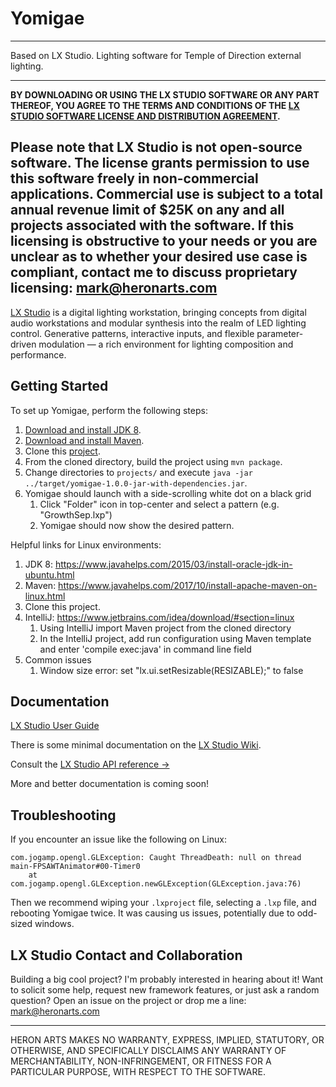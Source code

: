 # Yomigae

---
Based on LX Studio.  Lighting software for Temple of Direction external lighting.

---
**BY DOWNLOADING OR USING THE LX STUDIO SOFTWARE OR ANY PART THEREOF,
YOU AGREE TO THE TERMS AND CONDITIONS OF THE
[LX STUDIO SOFTWARE LICENSE AND DISTRIBUTION AGREEMENT](http://lx.studio/license).**

Please note that LX Studio is not open-source software. The license grants
permission to use this software freely in non-commercial applications.
Commercial use is subject to a total annual revenue limit of $25K on any and
all projects associated with the software. If this licensing is obstructive to
your needs or you are unclear as to whether your desired use case is compliant,
contact me to discuss proprietary licensing: mark@heronarts.com
---


[LX Studio](http://lx.studio/) is a digital lighting workstation, bringing concepts from digital audio workstations and modular synthesis into the realm of LED lighting control. Generative patterns, interactive inputs, and flexible parameter-driven modulation — a rich environment for lighting composition and performance.

## Getting Started

To set up Yomigae, perform the following steps:

1. [Download and install JDK 8](http://www.oracle.com/technetwork/java/javase/downloads/jdk8-downloads-2133151.html).
2. [Download and install Maven](https://maven.apache.org).
3. Clone this [project](https://github.com/tracyscott/Yomigae.git).
4. From the cloned directory, build the project using `mvn package`.
5. Change directories to `projects/` and execute
   `java -jar ../target/yomigae-1.0.0-jar-with-dependencies.jar`.
5. Yomigae should launch with a side-scrolling white dot on a black grid
   1. Click "Folder" icon in top-center and select a pattern (e.g. "GrowthSep.lxp")
   3. Yomigae should now show the desired pattern.

Helpful links for Linux environments:

1. JDK 8: https://www.javahelps.com/2015/03/install-oracle-jdk-in-ubuntu.html
2. Maven: https://www.javahelps.com/2017/10/install-apache-maven-on-linux.html
3. Clone this project.
4. IntelliJ: https://www.jetbrains.com/idea/download/#section=linux
   1. Using IntelliJ import Maven project from the cloned directory
   2. In the IntelliJ project, add run configuration using Maven template and enter 'compile exec:java' in command line field
5. Common issues 
   1. Window size error: set "lx.ui.setResizable(RESIZABLE);" to false 

## Documentation

[LX Studio User Guide](https://github.com/tracyscott/RainbowStudio/blob/master/LXStudioUserGuide.md)

There is some minimal documentation on the
[LX Studio Wiki](https://github.com/heronarts/LXStudio/wiki).

Consult the [LX Studio API reference &rarr;](http://lx.studio/api/)

More and better documentation is coming soon!

## Troubleshooting

If you encounter an issue like the following on Linux:

```
com.jogamp.opengl.GLException: Caught ThreadDeath: null on thread main-FPSAWTAnimator#00-Timer0
    at com.jogamp.opengl.GLException.newGLException(GLException.java:76)
```

Then we recommend wiping your `.lxproject` file, selecting a `.lxp` file,
and rebooting Yomigae twice. It was causing us issues, potentially due
to odd-sized windows.

## LX Studio Contact and Collaboration

Building a big cool project? I'm probably interested in hearing about it!
Want to solicit some help, request new framework features, or just ask a
random question? Open an issue on the project or drop me a line:
mark@heronarts.com

---

HERON ARTS MAKES NO WARRANTY, EXPRESS, IMPLIED, STATUTORY, OR OTHERWISE, AND
SPECIFICALLY DISCLAIMS ANY WARRANTY OF MERCHANTABILITY, NON-INFRINGEMENT, OR
FITNESS FOR A PARTICULAR PURPOSE, WITH RESPECT TO THE SOFTWARE.
